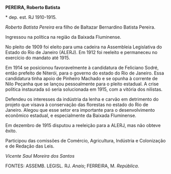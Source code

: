**PEREIRA, Roberto Batista**

\* dep. est. RJ 1910-1915.

*Roberto Batista Pereira* era filho de Baltazar Bernardino Batista
Pereira.

Ingressou na política na região da Baixada Fluminense.

No pleito de 1909 foi eleito para uma cadeira na Assembleia Legislativa
do Estado do Rio de Janeiro (ALERJ). Em 1912 foi reeleito e permaneceu
no exercício do mandato até 1915.

Em 1914 se posicionou favoravelmente à candidatura de Feliciano Sodré,
então prefeito de Niterói, para o governo do estado do Rio de Janeiro.
Essa candidatura tinha apoio de Pinheiro Machado e se opunha à corrente
de Nilo Peçanha que se lançou pessoalmente para o pleito estadual. A
crise política instaurada só seria solucionada em 1915, com a vitória
dos nilistas.

Defendeu os interesses da indústria da lenha e carvão em detrimento do
projeto que visava à conservação das florestas no estado do Rio de
Janeiro. Alegou que esse setor era importante para o desenvolvimento
econômico estadual, e especialmente da Baixada Fluminense.

Em dezembro de 1915 disputou a reeleição para a ALERJ, mas não obteve
êxito.

Participou das comissões de Comércio, Agricultura, Indústria e
Colonização e de Redação das Leis.

*Vicente Saul Moreira dos Santos*

FONTES: ASSEMB. LEGISL. RJ. *Anais*; FERREIRA, M. *República*.
